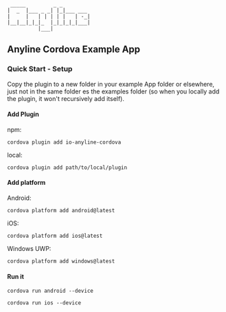 	 _____         _ _         
	|  _  |___ _ _| |_|___ ___ 
	|     |   | | | | |   | -_|
	|__|__|_|_|_  |_|_|_|_|___|
	          |___|            
	          
## Anyline Cordova Example App ##


### Quick Start - Setup

Copy the plugin to a new folder in your example App folder or elsewhere, just not in the same folder es the examples
folder (so when you locally add the plugin, it won't recursively add itself).

#### Add Plugin

npm:
```
cordova plugin add io-anyline-cordova
```
local:
```
cordova plugin add path/to/local/plugin
```

#### Add platform

Android:
```
cordova platform add android@latest
```
iOS:
```
cordova platform add ios@latest
```
Windows UWP:
```
cordova platform add windows@latest
```

#### Run it

```
cordova run android --device 
```


```
cordova run ios --device 
```